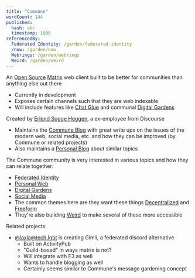 ```yaml
---
title: "Commune"
wordCount: 144
published:
  hash: abc
  timestamp: 1000
referencedBy:
  Federated Identity: /garden/federated-identity
  /now: /garden/now
  Webrings: /garden/webrings
  Weird: /garden/weird
---
```


An [Open Source](/garden/open-source) [Matrix](/garden/matrix) web client built to be better for communities than anything else out there
- Currently in development
- Exposes certain channels such that they are web indexable
- Will include features like [Chat Glue](/garden/chat-glue) and communal [Digital Gardens](/garden/digital-gardens)

Created by [Erlend Sogge Heggen](https://writing.exchange/@erlend), a ex-employee from Discourse
- Maintains the [Commune Blog](https://blog.commune.sh) with great write ups on the issues of the modern web, social media, etc. and how they can be improved (by Commune or related projects)
- Also maintains a [Personal Blog](https://blog.erlend.sh) about similar topics

The Commune community is very interested in various topics and how they can relate together:
- [Federated Identity](/garden/federated-identity)
- [Personal Web](/garden/the-small-web)
- [Digital Gardens](/garden/digital-gardens)
- [Social Media](/garden/social-media)
- The common themes here are they want these things [Decentralized](/garden/decentralized) and [Freeform](/garden/freeform)
- They're also building [Weird](/garden/weird) to make several of these more accessible

Related projects:
- [@laxla@tech.lgbt](https://tech.lgbt/@laxla) is creating Gimli, a federated discord alternative
	- Built on ActivityPub
	- "Guild-based" in ways matrix is not?
	- Will integrate with F3 as well
	- Wants to handle blogging as well
	- Certainly seems similar to Commune's message gardening concept